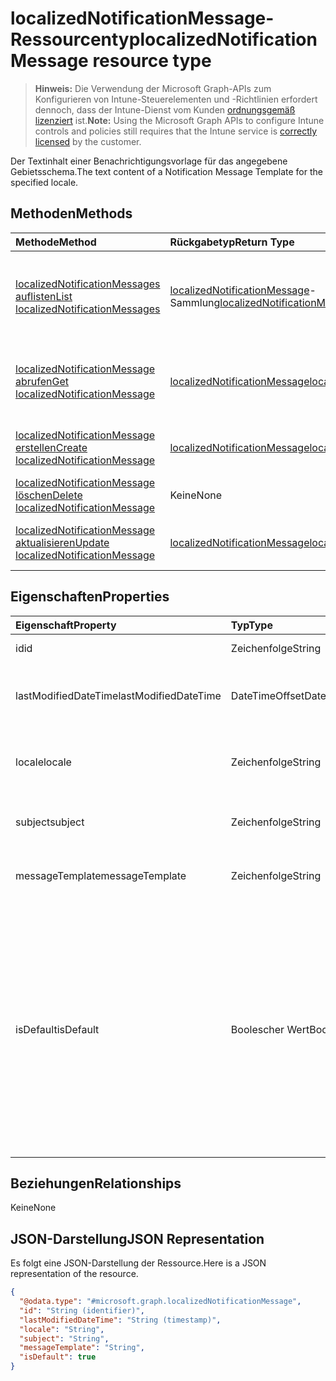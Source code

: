# <a name="localizednotificationmessage-resource-type"></a><span data-ttu-id="f7a85-101">localizedNotificationMessage-Ressourcentyp</span><span class="sxs-lookup"><span data-stu-id="f7a85-101">localizedNotificationMessage resource type</span></span>

> <span data-ttu-id="f7a85-102">**Hinweis:** Die Verwendung der Microsoft Graph-APIs zum Konfigurieren von Intune-Steuerelementen und -Richtlinien erfordert dennoch, dass der Intune-Dienst vom Kunden [ordnungsgemäß lizenziert](https://go.microsoft.com/fwlink/?linkid=839381) ist.</span><span class="sxs-lookup"><span data-stu-id="f7a85-102">**Note:** Using the Microsoft Graph APIs to configure Intune controls and policies still requires that the Intune service is [correctly licensed](https://go.microsoft.com/fwlink/?linkid=839381) by the customer.</span></span>

<span data-ttu-id="f7a85-103">Der Textinhalt einer Benachrichtigungsvorlage für das angegebene Gebietsschema.</span><span class="sxs-lookup"><span data-stu-id="f7a85-103">The text content of a Notification Message Template for the specified locale.</span></span>
## <a name="methods"></a><span data-ttu-id="f7a85-104">Methoden</span><span class="sxs-lookup"><span data-stu-id="f7a85-104">Methods</span></span>
|<span data-ttu-id="f7a85-105">Methode</span><span class="sxs-lookup"><span data-stu-id="f7a85-105">Method</span></span>|<span data-ttu-id="f7a85-106">Rückgabetyp</span><span class="sxs-lookup"><span data-stu-id="f7a85-106">Return Type</span></span>|<span data-ttu-id="f7a85-107">Beschreibung</span><span class="sxs-lookup"><span data-stu-id="f7a85-107">Description</span></span>|
|:---|:---|:---|
|[<span data-ttu-id="f7a85-108">localizedNotificationMessages auflisten</span><span class="sxs-lookup"><span data-stu-id="f7a85-108">List localizedNotificationMessages</span></span>](../api/intune_notification_localizednotificationmessage_list.md)|<span data-ttu-id="f7a85-109">[localizedNotificationMessage](../resources/intune_notification_localizednotificationmessage.md)-Sammlung</span><span class="sxs-lookup"><span data-stu-id="f7a85-109">[localizedNotificationMessage](../resources/intune_notification_localizednotificationmessage.md) collection</span></span>|<span data-ttu-id="f7a85-110">Auflisten von Eigenschaften und Beziehungen der [localizedNotificationMessage](../resources/intune_notification_localizednotificationmessage.md)-Objekte.</span><span class="sxs-lookup"><span data-stu-id="f7a85-110">List properties and relationships of the [localizedNotificationMessage](../resources/intune_notification_localizednotificationmessage.md) objects.</span></span>|
|[<span data-ttu-id="f7a85-111">localizedNotificationMessage abrufen</span><span class="sxs-lookup"><span data-stu-id="f7a85-111">Get localizedNotificationMessage</span></span>](../api/intune_notification_localizednotificationmessage_get.md)|[<span data-ttu-id="f7a85-112">localizedNotificationMessage</span><span class="sxs-lookup"><span data-stu-id="f7a85-112">localizedNotificationMessage</span></span>](../resources/intune_notification_localizednotificationmessage.md)|<span data-ttu-id="f7a85-113">Lesen von Eigenschaften und Beziehungen des [localizedNotificationMessage](../resources/intune_notification_localizednotificationmessage.md)-Objekts.</span><span class="sxs-lookup"><span data-stu-id="f7a85-113">Read properties and relationships of [plannerTaskDetails](../resources/intune_notification_localizednotificationmessage.md) object.</span></span>|
|[<span data-ttu-id="f7a85-114">localizedNotificationMessage erstellen</span><span class="sxs-lookup"><span data-stu-id="f7a85-114">Create localizedNotificationMessage</span></span>](../api/intune_notification_localizednotificationmessage_create.md)|[<span data-ttu-id="f7a85-115">localizedNotificationMessage</span><span class="sxs-lookup"><span data-stu-id="f7a85-115">localizedNotificationMessage</span></span>](../resources/intune_notification_localizednotificationmessage.md)|<span data-ttu-id="f7a85-116">Erstellen eines neuen [localizedNotificationMessage](../resources/intune_notification_localizednotificationmessage.md)-Objekts.</span><span class="sxs-lookup"><span data-stu-id="f7a85-116">Create a new [plannerBucket](../resources/intune_notification_localizednotificationmessage.md) object.</span></span>|
|[<span data-ttu-id="f7a85-117">localizedNotificationMessage löschen</span><span class="sxs-lookup"><span data-stu-id="f7a85-117">Delete localizedNotificationMessage</span></span>](../api/intune_notification_localizednotificationmessage_delete.md)|<span data-ttu-id="f7a85-118">Keine</span><span class="sxs-lookup"><span data-stu-id="f7a85-118">None</span></span>|<span data-ttu-id="f7a85-119">Löschen einer [localizedNotificationMessage](../resources/intune_notification_localizednotificationmessage.md).</span><span class="sxs-lookup"><span data-stu-id="f7a85-119">Deletes a [localizedNotificationMessage](../resources/intune_notification_localizednotificationmessage.md).</span></span>|
|[<span data-ttu-id="f7a85-120">localizedNotificationMessage aktualisieren</span><span class="sxs-lookup"><span data-stu-id="f7a85-120">Update localizedNotificationMessage</span></span>](../api/intune_notification_localizednotificationmessage_update.md)|[<span data-ttu-id="f7a85-121">localizedNotificationMessage</span><span class="sxs-lookup"><span data-stu-id="f7a85-121">localizedNotificationMessage</span></span>](../resources/intune_notification_localizednotificationmessage.md)|<span data-ttu-id="f7a85-122">Aktualisieren der Eigenschaften eines [LocalizedNotificationMessage](../resources/intune_notification_localizednotificationmessage.md)-Objekts.</span><span class="sxs-lookup"><span data-stu-id="f7a85-122">Update the properties of a [calendar](../resources/intune_notification_localizednotificationmessage.md) object.</span></span>|

## <a name="properties"></a><span data-ttu-id="f7a85-123">Eigenschaften</span><span class="sxs-lookup"><span data-stu-id="f7a85-123">Properties</span></span>
|<span data-ttu-id="f7a85-124">Eigenschaft</span><span class="sxs-lookup"><span data-stu-id="f7a85-124">Property</span></span>|<span data-ttu-id="f7a85-125">Typ</span><span class="sxs-lookup"><span data-stu-id="f7a85-125">Type</span></span>|<span data-ttu-id="f7a85-126">Beschreibung</span><span class="sxs-lookup"><span data-stu-id="f7a85-126">Description</span></span>|
|:---|:---|:---|
|<span data-ttu-id="f7a85-127">id</span><span class="sxs-lookup"><span data-stu-id="f7a85-127">id</span></span>|<span data-ttu-id="f7a85-128">Zeichenfolge</span><span class="sxs-lookup"><span data-stu-id="f7a85-128">String</span></span>|<span data-ttu-id="f7a85-129">Schlüssel der Entität</span><span class="sxs-lookup"><span data-stu-id="f7a85-129">Key of the setting.</span></span>|
|<span data-ttu-id="f7a85-130">lastModifiedDateTime</span><span class="sxs-lookup"><span data-stu-id="f7a85-130">lastModifiedDateTime</span></span>|<span data-ttu-id="f7a85-131">DateTimeOffset</span><span class="sxs-lookup"><span data-stu-id="f7a85-131">DateTimeOffset</span></span>|<span data-ttu-id="f7a85-132">Datum und Uhrzeit der letzten Änderung des Objekts.</span><span class="sxs-lookup"><span data-stu-id="f7a85-132">Indicates the date the object was last modified.</span></span>|
|<span data-ttu-id="f7a85-133">locale</span><span class="sxs-lookup"><span data-stu-id="f7a85-133">locale</span></span>|<span data-ttu-id="f7a85-134">Zeichenfolge</span><span class="sxs-lookup"><span data-stu-id="f7a85-134">String</span></span>|<span data-ttu-id="f7a85-135">Das Gebietsschema für das diese Nachricht bestimmt ist.</span><span class="sxs-lookup"><span data-stu-id="f7a85-135">The Locale for which this message is destined.</span></span>|
|<span data-ttu-id="f7a85-136">subject</span><span class="sxs-lookup"><span data-stu-id="f7a85-136">subject</span></span>|<span data-ttu-id="f7a85-137">Zeichenfolge</span><span class="sxs-lookup"><span data-stu-id="f7a85-137">String</span></span>|<span data-ttu-id="f7a85-138">Die Vorlage für den Betreff der Nachricht.</span><span class="sxs-lookup"><span data-stu-id="f7a85-138">The Message Template Subject.</span></span>|
|<span data-ttu-id="f7a85-139">messageTemplate</span><span class="sxs-lookup"><span data-stu-id="f7a85-139">messageTemplate</span></span>|<span data-ttu-id="f7a85-140">Zeichenfolge</span><span class="sxs-lookup"><span data-stu-id="f7a85-140">String</span></span>|<span data-ttu-id="f7a85-141">Die Vorlage für den Inhalt der Nachricht.</span><span class="sxs-lookup"><span data-stu-id="f7a85-141">The Message Template content.</span></span>|
|<span data-ttu-id="f7a85-142">isDefault</span><span class="sxs-lookup"><span data-stu-id="f7a85-142">isDefault</span></span>|<span data-ttu-id="f7a85-143">Boolescher Wert</span><span class="sxs-lookup"><span data-stu-id="f7a85-143">Boolean</span></span>|<span data-ttu-id="f7a85-144">Die Kennzeichnung gibt an, ob dies das Standard-Gebietsschema für die Fallbacksprache ist.</span><span class="sxs-lookup"><span data-stu-id="f7a85-144">Flag to indicate whether or not this is the default locale for language fallback.</span></span> <span data-ttu-id="f7a85-145">Dieser Kennzeichnung kann nur festgelegt werden.</span><span class="sxs-lookup"><span data-stu-id="f7a85-145">This flag can only be set.</span></span> <span data-ttu-id="f7a85-146">Um die Festlegung aufzuheben, setzen Sie diese Eigenschaft bei einer anderen lokalisierten Benachrichtigung auf „true“.</span><span class="sxs-lookup"><span data-stu-id="f7a85-146">To unset, set this property to true on another Localized Notification Message.</span></span>|

## <a name="relationships"></a><span data-ttu-id="f7a85-147">Beziehungen</span><span class="sxs-lookup"><span data-stu-id="f7a85-147">Relationships</span></span>
<span data-ttu-id="f7a85-148">Keine</span><span class="sxs-lookup"><span data-stu-id="f7a85-148">None</span></span>
## <a name="json-representation"></a><span data-ttu-id="f7a85-149">JSON-Darstellung</span><span class="sxs-lookup"><span data-stu-id="f7a85-149">JSON Representation</span></span>
<span data-ttu-id="f7a85-150">Es folgt eine JSON-Darstellung der Ressource.</span><span class="sxs-lookup"><span data-stu-id="f7a85-150">Here is a JSON representation of the resource.</span></span>
<!-- {
  "blockType": "resource",
  "keyProperty": "id",
  "@odata.type": "microsoft.graph.localizedNotificationMessage"
}
-->
``` json
{
  "@odata.type": "#microsoft.graph.localizedNotificationMessage",
  "id": "String (identifier)",
  "lastModifiedDateTime": "String (timestamp)",
  "locale": "String",
  "subject": "String",
  "messageTemplate": "String",
  "isDefault": true
}
```



